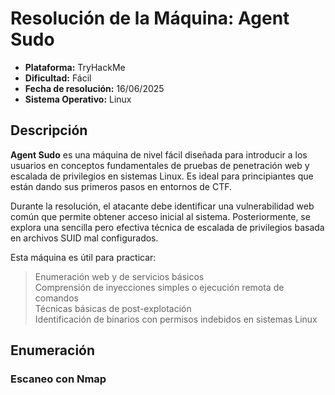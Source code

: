 # Resolución de la Máquina: Agent Sudo

- **Plataforma:** TryHackMe
- **Dificultad:** Fácil
- **Fecha de resolución:** 16/06/2025
- **Sistema Operativo:** Linux


## Descripción

**Agent Sudo** es una máquina de nivel fácil diseñada para introducir a los usuarios en conceptos fundamentales de pruebas de penetración web y escalada de privilegios en sistemas Linux. Es ideal para principiantes que están dando sus primeros pasos en entornos de CTF.

Durante la resolución, el atacante debe identificar una vulnerabilidad web común que permite obtener acceso inicial al sistema. Posteriormente, se explora una sencilla pero efectiva técnica de escalada de privilegios basada en archivos SUID mal configurados.

Esta máquina es útil para practicar:

> Enumeración web y de servicios básicos  
> Comprensión de inyecciones simples o ejecución remota de comandos  
> Técnicas básicas de post-explotación  
> Identificación de binarios con permisos indebidos en sistemas Linux  


## Enumeración

### Escaneo con Nmap
